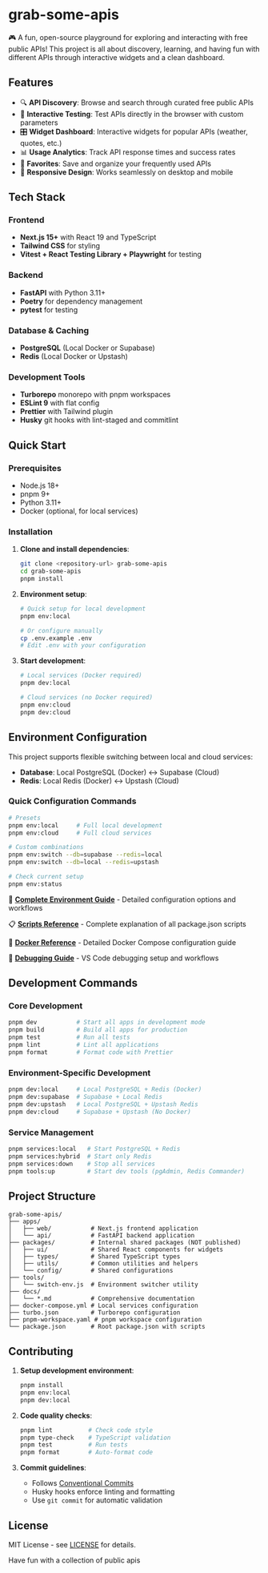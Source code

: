 # grab-some-apis

🎮 A fun, open-source playground for exploring and interacting with free public APIs! This project
is all about discovery, learning, and having fun with different APIs through interactive widgets and
a clean dashboard.

## Features

- 🔍 **API Discovery**: Browse and search through curated free public APIs
- 🧪 **Interactive Testing**: Test APIs directly in the browser with custom parameters
- 🎛️ **Widget Dashboard**: Interactive widgets for popular APIs (weather, quotes, etc.)
- 📊 **Usage Analytics**: Track API response times and success rates
- 🔖 **Favorites**: Save and organize your frequently used APIs
- 📱 **Responsive Design**: Works seamlessly on desktop and mobile

## Tech Stack

### Frontend

- **Next.js 15+** with React 19 and TypeScript
- **Tailwind CSS** for styling
- **Vitest + React Testing Library + Playwright** for testing

### Backend

- **FastAPI** with Python 3.11+
- **Poetry** for dependency management
- **pytest** for testing

### Database & Caching

- **PostgreSQL** (Local Docker or Supabase)
- **Redis** (Local Docker or Upstash)

### Development Tools

- **Turborepo** monorepo with pnpm workspaces
- **ESLint 9** with flat config
- **Prettier** with Tailwind plugin
- **Husky** git hooks with lint-staged and commitlint

## Quick Start

### Prerequisites

- Node.js 18+
- pnpm 9+
- Python 3.11+
- Docker (optional, for local services)

### Installation

1. **Clone and install dependencies**:

   ```bash
   git clone <repository-url> grab-some-apis
   cd grab-some-apis
   pnpm install
   ```

2. **Environment setup**:

   ```bash
   # Quick setup for local development
   pnpm env:local

   # Or configure manually
   cp .env.example .env
   # Edit .env with your configuration
   ```

3. **Start development**:

   ```bash
   # Local services (Docker required)
   pnpm dev:local

   # Cloud services (no Docker required)
   pnpm env:cloud
   pnpm dev:cloud
   ```

## Environment Configuration

This project supports flexible switching between local and cloud services:

- **Database**: Local PostgreSQL (Docker) ↔️ Supabase (Cloud)
- **Redis**: Local Redis (Docker) ↔️ Upstash (Cloud)

### Quick Configuration Commands

```bash
# Presets
pnpm env:local     # Full local development
pnpm env:cloud     # Full cloud services

# Custom combinations
pnpm env:switch --db=supabase --redis=local
pnpm env:switch --db=local --redis=upstash

# Check current setup
pnpm env:status
```

📖 **[Complete Environment Guide](./docs/ENVIRONMENT.md)** - Detailed configuration options and
workflows

📋 **[Scripts Reference](./docs/SCRIPTS.md)** - Complete explanation of all package.json scripts

🐳 **[Docker Reference](./docs/DOCKER.md)** - Detailed Docker Compose configuration guide

🐛 **[Debugging Guide](./docs/DEBUGGING.md)** - VS Code debugging setup and workflows

## Development Commands

### Core Development

```bash
pnpm dev           # Start all apps in development mode
pnpm build         # Build all apps for production
pnpm test          # Run all tests
pnpm lint          # Lint all applications
pnpm format        # Format code with Prettier
```

### Environment-Specific Development

```bash
pnpm dev:local     # Local PostgreSQL + Redis (Docker)
pnpm dev:supabase  # Supabase + Local Redis
pnpm dev:upstash   # Local PostgreSQL + Upstash Redis
pnpm dev:cloud     # Supabase + Upstash (No Docker)
```

### Service Management

```bash
pnpm services:local   # Start PostgreSQL + Redis
pnpm services:hybrid  # Start only Redis
pnpm services:down    # Stop all services
pnpm tools:up         # Start dev tools (pgAdmin, Redis Commander)
```

## Project Structure

```
grab-some-apis/
├── apps/
│   ├── web/           # Next.js frontend application
│   └── api/           # FastAPI backend application
├── packages/          # Internal shared packages (NOT published)
│   ├── ui/            # Shared React components for widgets
│   ├── types/         # Shared TypeScript types
│   ├── utils/         # Common utilities and helpers
│   └── config/        # Shared configurations
├── tools/
│   └── switch-env.js  # Environment switcher utility
├── docs/
│   └── *.md           # Comprehensive documentation
├── docker-compose.yml # Local services configuration
├── turbo.json         # Turborepo configuration
├── pnpm-workspace.yaml # pnpm workspace configuration
└── package.json       # Root package.json with scripts
```

## Contributing

1. **Setup development environment**:

   ```bash
   pnpm install
   pnpm env:local
   pnpm dev:local
   ```

2. **Code quality checks**:

   ```bash
   pnpm lint          # Check code style
   pnpm type-check    # TypeScript validation
   pnpm test          # Run tests
   pnpm format        # Auto-format code
   ```

3. **Commit guidelines**:
   - Follows [Conventional Commits](https://conventionalcommits.org/)
   - Husky hooks enforce linting and formatting
   - Use `git commit` for automatic validation

## License

MIT License - see [LICENSE](./LICENSE) for details.

Have fun with a collection of public apis
